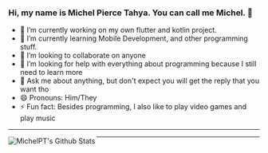 ### Hi, my name is Michel Pierce Tahya. You can call me Michel. 👋

- 🔭 I’m currently working on my own flutter and kotlin project.
- 🌱 I’m currently learning Mobile Development, and other programming stuff.
- 👯 I’m looking to collaborate on anyone
- 🤔 I’m looking for help with everything about programming because I still need to learn more
- 💬 Ask me about anything, but don't expect you will get the reply that you want tho
- 😄 Pronouns: Him/They
- ⚡ Fun fact: Besides programming, I also like to play video games and play music

---

<img align="left" alt="MichelPT's Github Stats" src="https://github-readme-stats.vercel.app/api?username=anuraghazra&show_icons=true&$hide_border=true$theme=radical" />

---


<!--
**MichelPT/MichelPT** is a ✨ _special_ ✨ repository because its `README.md` (this file) appears on your GitHub profile.
- 📫 How to reach me: ...


-->




